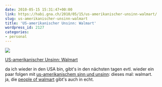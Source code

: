 ```yaml
---
date: 2010-05-15 15:31:47+00:00
link: https://habi.gna.ch/2010/05/15/us-amerikanischer-unsinn-walmart/
slug: us-amerikanischer-unsinn-walmart
title: 'US-amerikanischer Unsinn: Walmart'
wordpress_id: 2127
categories:
- personal
---
```



 [![](https://static.flickr.com/1339/4609199032_c6c47993fb_m.jpg)](https://www.flickr.com/photos/habi/4609199032/)
   

 
  [US-amerikanischer Unsinn: Walmart](https://www.flickr.com/photos/habi/4609199032/)
    

 



da ich wieder in den USA bin, gibt's in den nächsten tagen evtl. wieder ein paar folgen mit [us-amerikanischem sinn und unsinn](https://habi.gna.ch/?s=us-amerikanisch): dieses mal: walmart. ja, die [people of walmart](http://www.peopleofwalmart.com/?page_id=9798) gibt's auch in echt.
  

